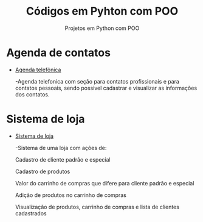 <h1 align="center">Códigos em Pyhton com POO</h1>
  <p align="center"> Projetos em Python com POO </p>


# Agenda de contatos
* [Agenda telefônica](https://github.com/anapaulasanto/POO-Python/blob/main/Agenda-de-contatos.py)
      <p> -Agenda telefonica com seção para contatos profissionais e para contatos pessoais, sendo possivel cadastrar e visualizar as informações dos contatos. </p>

# Sistema de loja
* [Sistema de loja](https://github.com/anapaulasanto/Sistema-de-loja)
      <p> -Sistema de uma loja com ações de:  </p>
                <p> Cadastro de cliente padrão e especial </p>
                <p> Cadastro de produtos  </p>
                <p> Valor do carrinho de compras que difere para cliente padrão e especial </p>
                <p> Adição de produtos no carrinho de compras  </p>
                <p> Visualização de produtos, carrinho de compras e lista de clientes cadastrados </p>

